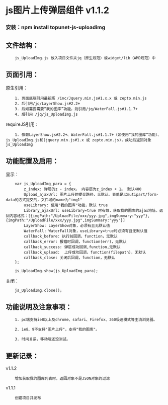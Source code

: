 # js图片上传弹层组件 v1.1.2
### 安装：npm install topunet-js-uploadimg

文件结构：
-------------

        js_UploadImg.js 放入项目文件夹jq（原生规范）或widget/lib（AMD规范）中

页面引用：
-------------

原生引用：

        1. 页面底端引用最新版 /inc/Jquery.min.js#1.x.x 或 zepto.min.js
        2. 后引用/jq/LayerShow.js#2.2+
        3. 后如需要需要“我的图库”功能，则引用/jq/WaterFall.js#1.1.7+
        4. 后引用 /jq/js_UploadImg.js

requireJS引用：
        
        1. 依赖LayerShow.js#2.2+、WaterFall.js#1.1.7+（如使用“我的图库”功能）、js_UploadImg.js和(jquery.min.js#1.x 或 zepto.min.js)，成功后返回对象js_UploadImg


功能配置及启用：
--------------

显示：

        var js_UploadImg_para = {
            z_index: 弹层的z - index。 内容层为z_index + 1。 默认400
            Upload_ajaxUrl: 图片上传的提交路径，无默认。表单是以mutipart/form-data的方式提交的，文件域的name为"img1"
            useLibrary: 使用"我的图库"功能，默认 true
            Library_ajaxUrl: useLibrary=true 时有效，获取我的图库的ajax地址。返回内容格式：[{imgPath:"/UploadFile/xxx/yyy.jpg",imgSummary:"yyy"},{imgPath:"/UploadFile/xxx/yyy.jpg",imgSummary:"yyy"}]
            LayerShow: LayerShow对象，必须有且无默认值
            WaterFall: WaterFall对象，useLibrary=true时必须有且无默认值
            callback_before: 执行前回调，function，无默认
            callback_error: 报错时回调，function(err)，无默认
            callback_success: 弹层成功回调,function,无默认
            callback_upload:  上传成功回调，function(filepath)，无默认
            callback_close: 关闭后回调，function，无默认
        };

        js_UploadImg.show(js_UploadImg_para);

关闭：
        
        js_UploadImg.close();


功能说明及注意事项：
--------------

        1. pc端支持ie8以上及chrome、safari、Firefox、360极速模式等主流浏览器。

        2. ie8、9不支持"图片上传"，支持"我的图库"。

        3. 时间关系，移动端还没测试。


更新记录：
--------------
v1.1.2

        增加获取我的图库列表时，返回对象不是JSON对象的过滤

v1.1.1

        创建项目并发布
